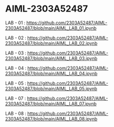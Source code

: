 # AIML-2303A52487
LAB - 01 : https://github.com/2303A52487/AIML-2303A52487/blob/main/AIML_LAB_01.ipynb

LAB - 02 : https://github.com/2303A52487/AIML-2303A52487/blob/main/AIML_LAB_02.ipynb

LAB - 03 : https://github.com/2303A52487/AIML-2303A52487/blob/main/AIML_LAB_03.ipynb

LAB - 04 : https://github.com/2303A52487/AIML-2303A52487/blob/main/AIML_LAB_04.ipynb

LAB - 05 : https://github.com/2303A52487/AIML-2303A52487/blob/main/AIML_LAB_05.ipynb

LAB - 07 : https://github.com/2303A52487/AIML-2303A52487/blob/main/AIML_LAB_07.ipynb

LAB - 08 : https://github.com/2303A52487/AIML-2303A52487/blob/main/AIML_LAB_08.ipynb
